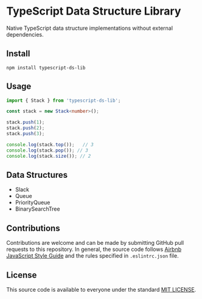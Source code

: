 # TypeScript Data Structure Library
Native TypeScript data structure implementations without external dependencies.

## Install
```
npm install typescript-ds-lib
```

## Usage
```typescript
import { Stack } from 'typescript-ds-lib';

const stack = new Stack<number>();

stack.push(1);
stack.push(2);
stack.push(3);

console.log(stack.top());   // 3
console.log(stack.pop()); // 3
console.log(stack.size()); // 2
```

## Data Structures
- Slack
- Queue
- PriorityQueue
- BinarySearchTree


## Contributions
Contributions are welcome and can be made by submitting GitHub pull requests
to this repository. In general, the source code follows
[Airbnb JavaScript Style Guide](https://github.com/airbnb/javascript) and the
rules specified in `.eslintrc.json` file.


## License
This source code is available to everyone under the standard
[MIT LICENSE](https://github.com/baloian/marcal/blob/master/LICENSE).
